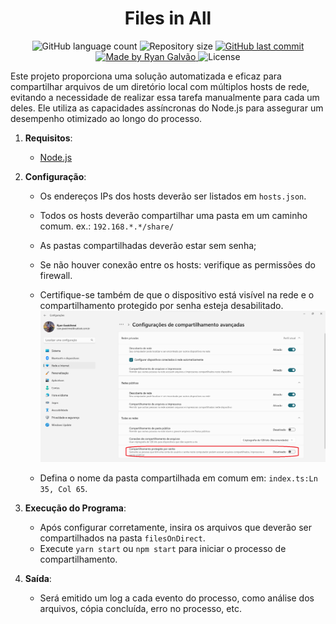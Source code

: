 <h1 align="center">Files in All</h1>

<p align="center">
  <img alt="GitHub language count" src="https://img.shields.io/github/languages/count/ryangalvaogp/filesInAll">

  <img alt="Repository size" src="https://img.shields.io/github/repo-size/ryangalvaogp/filesInAll">
  
  <a href="https://github.com/ryangalvaogp/filesInAll/commits/main">
    <img alt="GitHub last commit" src="https://img.shields.io/github/last-commit/ryangalvaogp/filesInAll">
  </a>

  <a href="https://github.com/ryangalvaogp">
    <img alt="Made by Ryan Galvão" src="https://img.shields.io/badge/made%20by-Ryan%20Galv%C3%A3o-red">
  </a>

  <img alt="License" src="https://img.shields.io/badge/license-MIT-brightgreen">
</p>


Este projeto proporciona uma solução automatizada e eficaz para compartilhar arquivos de um diretório local com múltiplos hosts de rede, evitando a necessidade de realizar essa tarefa manualmente para cada um deles. Ele utiliza as capacidades assíncronas do Node.js para assegurar um desempenho otimizado ao longo do processo.

1. **Requisitos**:
   - [Node.js](https://nodejs.org/en/)

2. **Configuração**:
   - Os endereços IPs dos hosts deverão ser listados em `hosts.json`. 
   - Todos os hosts deverão compartilhar uma pasta em um caminho comum. ex.: `192.168.*.*/share/`
   - As pastas compartilhadas deverão estar sem senha;
   - Se não houver conexão entre os hosts: verifique as permissões do firewall.
   - Certifique-se também de que o dispositivo está visível na rede e o compartilhamento protegido por senha esteja desabilitado.
![image](/assets/images/passwordShareDisable.png)

   - Defina o nome da pasta compartilhada em comum em:   `index.ts:Ln 35, Col 65`.

5. **Execução do Programa**:
   - Após configurar corretamente, insira os arquivos que deverão ser compartilhados na pasta `filesOnDirect`.
   - Execute `yarn start` ou `npm start` para iniciar o processo de compartilhamento.

6. **Saída**:
   - Será emitido um log a cada evento do processo, como análise dos arquivos, cópia concluída, erro no processo, etc.  


